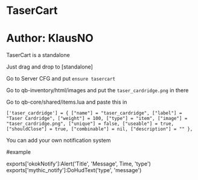 # TaserCart
# Author: KlausNO
TaserCart is a standalone

Just drag and drop to [standalone]

Go to Server CFG and put `ensure tasercart`

Go to qb-inventory/html/images and put the `taser_cardridge.png` in there

Go to qb-core/shared/items.lua and paste this in

`['taser_cardridge'] = {
                    ["name"] = "taser_cardridge",
                    ["label"] = "Taser Cardridge",
                    ["weight"] = 100,
                    ["type"] = "item",
                    ["image"] = "taser_cardridge.png",
                    ["unique"] = false,
                    ["useable"] = true,
                    ["shouldClose"] = true,
                    ["combinable"] = nil,
                    ["description"] = ""
                },`

You can add your own notification system

#example

exports['okokNotify']:Alert('Title', 'Message', Time, 'type')
exports['mythic_notify']:DoHudText('type', 'message')
